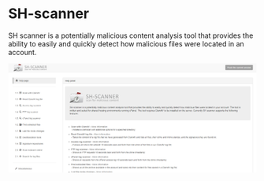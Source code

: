 # SH-scanner
SH scanner is a potentially malicious content analysis tool that provides the ability to easily and quickly detect how malicious files were located in an account.

![Preview](https://raw.githubusercontent.com/Keeperr/SH-scanner/master/preview.png)
